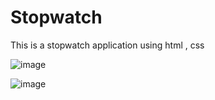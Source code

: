 # Stopwatch
This is a stopwatch application using html , css

![image](https://github.com/user-attachments/assets/7886539a-6f57-4ab1-a012-59be5904a6ea)

![image](https://github.com/user-attachments/assets/d61bf2e2-5b1b-424c-bc92-736d8c8bb3fc)


